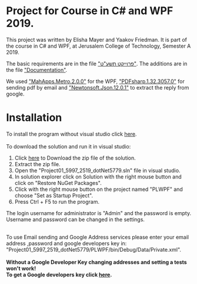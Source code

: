 # Project for Course in C# and WPF 2019.
This project was written by Elisha Mayer and Yaakov Friedman.
It is part of the course in C# and WPF, at Jerusalem College of Technology, Semester A 2019.

The basic requirements are in the file <a href="https://github.com/ElishaMayer/Project01_5997_2519_dotNet5779/raw/master/%D7%A4%D7%A8%D7%95%D7%99%D7%A7%D7%98%20%D7%AA%D7%A9%D7%A2%D7%98.pdf">"פרוייקט תשע"ט"</a>.
The additions are in the file <a href="https://github.com/ElishaMayer/Project01_5997_2519_dotNet5779/raw/master/Documentation.docx">"Documentation"</a>.<br/>

We used <a href="https://www.nuget.org/packages/MahApps.Metro/2.0.0-alpha0083">"MahApps.Metro.2.0.0"</a> for the WPF, <a href="https://www.nuget.org/packages/pdfsharp/1.32.3057">"PDFsharp.1.32.3057.0"</a> for sending pdf by email and <a href="https://www.nuget.org/packages/Newtonsoft.Json/">"Newtonsoft.Json.12.0.1"</a> to extract the reply from google.

# Installation
To install the program without visual studio click <a href="https://github.com/ElishaMayer/Project01_5997_2519_dotNet5779/raw/master/Setup/Setup.exe">here</a>.<br/><br/>
To download the solution and run it in visual studio:<br/>
  1. Click <a href="https://github.com/ElishaMayer/Project01_5997_2519_dotNet5779/archive/master.zip">here</a> to Download the zip file of the solution.<br/>
  2. Extract the zip file.<br/>
  3. Open the "Project01_5997_2519_dotNet5779.sln" file in visual studio.<br/>
  4. In solution explorer click on Solution with the right mouse button and click on "Restore NuGet Packages".<br/>
  5. Click with the right mouse button on the project named "PLWPF" and choose "Set as Startup Project".<br/>
  6. Press Ctrl + F5 to run the program.<br/>
  
  The login username for administrator is "Admin" and the password is empty. Username and password can be changed in the settings.<br/><br/>


To use Email sending and Google Address services please enter your email address ,password and google developers key in:  "Project01_5997_2519_dotNet5779/PLWPF/bin/Debug/Data/Private.xml".<br/><br/>
<b>Without a Google Developer Key changing addresses and setting a tests won't work!<b/><br/>
To get a Google developers key click <a href="https://cloud.google.com/maps-platform/?__utma=102347093.263806779.1542194601.1550217374.1550217374.1&__utmb=102347093.0.10.1550217374&__utmc=102347093&__utmx=-&__utmz=102347093.1550217374.1.1.utmcsr=google|utmccn=(organic)|utmcmd=organic|utmctr=(not%20provided)&__utmv=-&__utmk=187351080&_ga=2.199940974.1599212436.1550217359-263806779.1542194601#get-started">here</a>.<br/>
  
